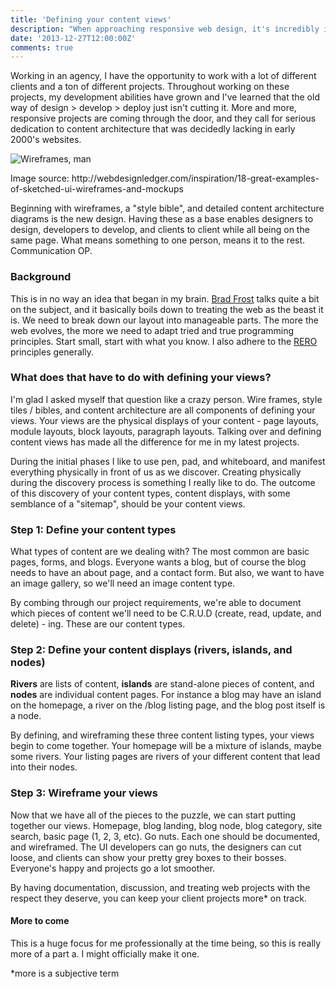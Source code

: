```yaml
---
title: 'Defining your content views'
description: "When approaching responsive web design, it's incredibly important to define your content views. I explain what that means and how to go about doing so in this post."
date: '2013-12-27T12:00:00Z'
comments: true
---
```


Working in an agency, I have the opportunity to work with a lot of different clients and a ton of different projects. Throughout working on these projects, my development abilities have grown and I've learned that the old way of design > develop > deploy just isn't cutting it. More and more, responsive projects are coming through the door, and they call for serious dedication to content architecture that was decidedly lacking in early 2000's websites.

![Wireframes, man](/images/wireframes.png 'Vimeo profile page idea')

<p class="image-source">Image source: http://webdesignledger.com/inspiration/18-great-examples-of-sketched-ui-wireframes-and-mockups</p>

Beginning with wireframes, a "style bible", and detailed content architecture diagrams is the new design. Having these as a base enables designers to design, developers to develop, and clients to client while all being on the same page. What means something to one person, means it to the rest. Communication OP.

### Background

This is in no way an idea that began in my brain. [Brad Frost](http://bradfrostweb.com/blog/post/scope-components-not-pages/) talks quite a bit on the subject, and it basically boils down to treating the web as the beast it is. We need to break down our layout into manageable parts. The more the web evolves, the more we need to adapt tried and true programming principles. Start small, start with what you know. I also adhere to the [RERO](http://en.wikipedia.org/wiki/Release_early,_release_often) principles generally.

### What does that have to do with defining your views?

I'm glad I asked myself that question like a crazy person. Wire frames, style tiles / bibles, and content architecture are all components of defining your views. Your views are the physical displays of your content - page layouts, module layouts, block layouts, paragraph layouts. Talking over and defining content views has made all the difference for me in my latest projects.

During the initial phases I like to use pen, pad, and whiteboard, and manifest everything physically in front of us as we discover. Creating physically during the discovery process is something I really like to do. The outcome of this discovery of your content types, content displays, with some semblance of a "sitemap", should be your content views.

### Step 1: Define your content types

What types of content are we dealing with? The most common are basic pages, forms, and blogs. Everyone wants a blog, but of course the blog needs to have an about page, and a contact form. But also, we want to have an image gallery, so we'll need an image content type.

By combing through our project requirements, we're able to document which pieces of content we'll need to be C.R.U.D (create, read, update, and delete) - ing. These are our content types.

### Step 2: Define your content displays (rivers, islands, and nodes)

**Rivers** are lists of content, **islands** are stand-alone pieces of content, and **nodes** are individual content pages. For instance a blog may have an island on the homepage, a river on the /blog listing page, and the blog post itself is a node.

By defining, and wireframing these three content listing types, your views begin to come together. Your homepage will be a mixture of islands, maybe some rivers. Your listing pages are rivers of your different content that lead into their nodes.

### Step 3: Wireframe your views

Now that we have all of the pieces to the puzzle, we can start putting together our views. Homepage, blog landing, blog node, blog category, site search, basic page (1, 2, 3, etc). Go nuts. Each one should be documented, and wireframed. The UI developers can go nuts, the designers can cut loose, and clients can show your pretty grey boxes to their bosses. Everyone's happy and projects go a lot smoother.

By having documentation, discussion, and treating web projects with the respect they deserve, you can keep your client projects more\* on track.

#### More to come

This is a huge focus for me professionally at the time being, so this is really more of a part a. I might officially make it one.

<span class="small-text">\*more is a subjective term</span>
